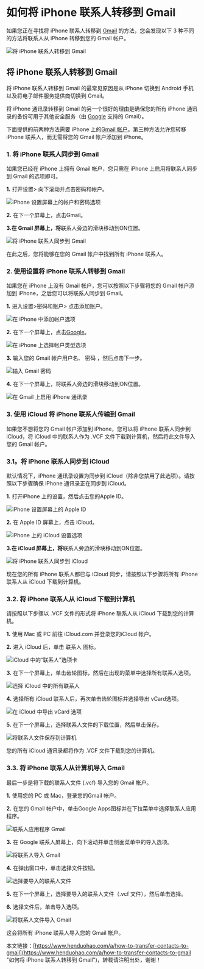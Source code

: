 # 如何将 iPhone 联系人转移到 Gmail
如果您正在寻找将 iPhone 联系人转移到 [Gmail](https://www.henduohao.com/tag/gmail "Gmail是Google的免费网络邮件服务，也是世界上用户量最多的邮箱。") 的方法，您会发现以下 3 种不同的方法将联系人从 iPhone 转移到您的 Gmail 帐户。

![将 iPhone 联系人转移到 Gmail](https://p3-juejin.byteimg.com/tos-cn-i-k3u1fbpfcp/33b4d801636e4a49889e26f422a380fa~tplv-k3u1fbpfcp-zoom-1.image)

## 将 iPhone 联系人转移到 Gmail

将 iPhone 联系人转移到 Gmail 的最常见原因是从 iPhone 切换到 Android 手机以及将电子邮件服务提供商切换到 Gmail。

将 iPhone 通讯录转移到 Gmail 的另一个很好的理由是确保您的所有 iPhone 通讯录的备份可用于其他安全服务（由 [Google](https://www.henduohao.com/tag/google "Google（中文譯名：谷歌）為Alphabet（字母控股）的子公司，业务范围涵盖互联网广告、互联网搜索、云计算等领域，全球最大的搜索引擎。") 支持的 Gmail）。

下面提供的前两种方法需要 iPhone 上的[Gmail 帐户](https://www.techbout.com/setup-use-gmail-on-iphone-24254/)。第三种方法允许您转移 iPhone 联系人，而无需将您的 Gmail 帐户添加到 iPhone。

### 1. 将 iPhone 联系人同步到 Gmail

如果您已经在 iPhone 上拥有 Gmail 帐户，您只需在 iPhone 上启用将联系人同步到 Gmail 的选项即可。

**1.** 打开设置> 向下滚动并点击密码和帐户。

![iPhone 设置屏幕上的帐户和密码选项](https://p3-juejin.byteimg.com/tos-cn-i-k3u1fbpfcp/b2fbf942e3cd40e1bf88bed63ed05ebe~tplv-k3u1fbpfcp-zoom-1.image)

**2.** 在下一个屏幕上，点击Gmail。

**3.在 Gmail 屏幕上，将**联系人旁边的滑块移动到ON位置。

![将 iPhone 联系人同步到 Gmail](https://p3-juejin.byteimg.com/tos-cn-i-k3u1fbpfcp/444df717dc5a419a9ed6078f7a0b7054~tplv-k3u1fbpfcp-zoom-1.image)

在此之后，您将能够在您的 Gmail 帐户中找到所有 iPhone 联系人。

### 2. 使用设置将 iPhone 联系人转移到 Gmail

如果您在 iPhone 上没有 Gmail 帐户，您可以按照以下步骤将您的 Gmail 帐户添加到 iPhone，之后您可以将联系人同步到 Gmail。

**1.** 进入设置>密码和账户> 点击添加账户。

![在 iPhone 中添加帐户选项](https://p3-juejin.byteimg.com/tos-cn-i-k3u1fbpfcp/32c5e1db284345dba606a971802391db~tplv-k3u1fbpfcp-zoom-1.image)

**2.** 在下一个屏幕上，点击[Google](https://www.henduohao.com/tag/google "Google（中文譯名：谷歌）為Alphabet（字母控股）的子公司，业务范围涵盖互联网广告、互联网搜索、云计算等领域，全球最大的搜索引擎。")。

![在 iPhone 上选择帐户类型选项](https://p3-juejin.byteimg.com/tos-cn-i-k3u1fbpfcp/7df36f4ef90a4df583a7cfe7efa38e2f~tplv-k3u1fbpfcp-zoom-1.image)

**3.** 输入您的 Gmail 帐户用户名、 密码 ，然后点击下一步。

![输入 Gmail 密码](https://p3-juejin.byteimg.com/tos-cn-i-k3u1fbpfcp/b739d876d2cb454d88eecb3275284c68~tplv-k3u1fbpfcp-zoom-1.image)

**4.** 在下一个屏幕上，将联系人旁边的滑块移动到ON位置。

![在 Gmail 上启用 iPhone 通讯录](https://p3-juejin.byteimg.com/tos-cn-i-k3u1fbpfcp/3dd0c7d5c98c44798449e4b3733462ee~tplv-k3u1fbpfcp-zoom-1.image)

### 3. 使用 iCloud 将 iPhone 联系人传输到 Gmail

如果您不想将您的 Gmail 帐户添加到 iPhone，您可以将 iPhone 联系人同步到 iCloud，将 iCloud 中的联系人作为 .VCF 文件下载到计算机，然后将此文件导入您的 Gmail 帐户。

### 3.1。将 iPhone 联系人同步到 iCloud

默认情况下，iPhone 通讯录设置为同步到 iCloud（除非您禁用了此选项）。请按照以下步骤确保 iPhone 通讯录正在同步到 iCloud。

**1.** 打开iPhone 上的设置，然后点击您的Apple ID。

![iPhone 设置屏幕上的 Apple ID](https://p3-juejin.byteimg.com/tos-cn-i-k3u1fbpfcp/b5ea5ac29f824990b35e42e180c9b5e0~tplv-k3u1fbpfcp-zoom-1.image)

**2.** 在 Apple ID 屏幕上，点击 iCloud。

![iPhone 上的 iCloud 设置选项](https://p3-juejin.byteimg.com/tos-cn-i-k3u1fbpfcp/38bf1302ee644c47928602cd6bc03237~tplv-k3u1fbpfcp-zoom-1.image)

**3.在 iCloud 屏幕上，将**联系人旁边的滑块移动到ON位置。

![将 iPhone 联系人同步到 iCloud](https://p3-juejin.byteimg.com/tos-cn-i-k3u1fbpfcp/7dad2656351b4eaba8e0b7898b05ee73~tplv-k3u1fbpfcp-zoom-1.image)

现在您的所有 iPhone 联系人都已与 iCloud 同步，请按照以下步骤将所有 iPhone 联系人从 iCloud 下载到计算机。

### 3.2. 将 iPhone 联系人从 iCloud 下载到计算机

请按照以下步骤以 .VCF 文件的形式将 iPhone 联系人从 iCloud 下载到您的计算机。

**1.** 使用 Mac 或 PC 前往 iCloud.com 并登录您的iCloud 帐户。

**2.** 进入 iCloud 后，单击 联系人 图标。

![iCloud 中的“联系人”选项卡](https://p3-juejin.byteimg.com/tos-cn-i-k3u1fbpfcp/0461d9c3242c4fadac5002bc90f2d306~tplv-k3u1fbpfcp-zoom-1.image)

**3.** 在下一个屏幕上，单击齿轮图标，然后在出现的菜单中选择所有联系人选项。

![选择 iCloud 中的所有联系人](https://p3-juejin.byteimg.com/tos-cn-i-k3u1fbpfcp/286a6d69e7014a37b342b8ef2735ac0d~tplv-k3u1fbpfcp-zoom-1.image)

**4.** 选择所有 iCloud 联系人后，再次单击齿轮图标并选择导出 vCard选项。

![在 iCloud 中导出 vCard 选项](https://p3-juejin.byteimg.com/tos-cn-i-k3u1fbpfcp/69f8af79488b416bb0eade0f6f093c1f~tplv-k3u1fbpfcp-zoom-1.image)

**5.** 在下一个屏幕上，选择联系人文件的下载位置，然后单击保存。

![将联系人文件保存到计算机](https://p3-juejin.byteimg.com/tos-cn-i-k3u1fbpfcp/5d37de8f83324809a39dacd94ba9314f~tplv-k3u1fbpfcp-zoom-1.image)

您的所有 iCloud 通讯录都将作为 .VCF 文件下载到您的计算机。

### 3.3. 将 iPhone 联系人从计算机导入 Gmail

最后一步是将下载的联系人文件 (.vcf) 导入您的 Gmail 帐户。

**1.** 使用您的 PC 或 Mac，登录您的Gmail 帐户。

**2.** 在您的 Gmail 帐户中，单击Google Apps图标并在下拉菜单中选择联系人应用程序。

![联系人应用程序 Gmail](https://p3-juejin.byteimg.com/tos-cn-i-k3u1fbpfcp/0dddfca36f484602a5872a438301942b~tplv-k3u1fbpfcp-zoom-1.image)

**3.** 在 Google 联系人屏幕上，向下滚动并单击侧面菜单中的导入选项。

![将联系人导入 Gmail](https://p3-juejin.byteimg.com/tos-cn-i-k3u1fbpfcp/282d13b6a4914b34825eb91f68635330~tplv-k3u1fbpfcp-zoom-1.image)

**4.** 在弹出窗口中，单击选择文件按钮。

![选择要导入的联系人文件](https://p3-juejin.byteimg.com/tos-cn-i-k3u1fbpfcp/f3887dd835644b0ba1789e0e4e3c59b7~tplv-k3u1fbpfcp-zoom-1.image)

**5.** 在下一个屏幕上，选择要导入的联系人文件（.vcf 文件），然后单击选择。

**6.** 选择文件后，单击导入选项。

![将联系人文件导入 Gmail](https://p3-juejin.byteimg.com/tos-cn-i-k3u1fbpfcp/beb774a33a9b46d29d070464c510056b~tplv-k3u1fbpfcp-zoom-1.image)

这会将所有 iPhone 联系人导入您的 Gmail 帐户。

本文链接：[https://www.henduohao.com/a/how-to-transfer-contacts-to-gmail](https://www.henduohao.com/a/how-to-transfer-contacts-to-gmail "如何将 iPhone 联系人转移到 Gmail")，转载请注明出处，谢谢！